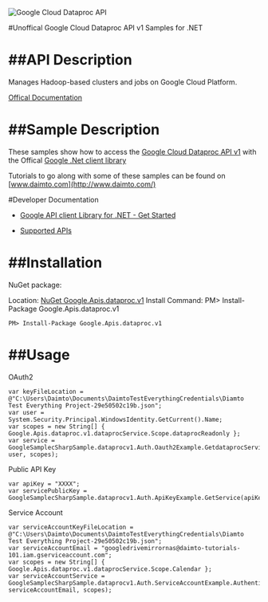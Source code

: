 ﻿![Google Cloud Dataproc API](http://www.google.com/images/icons/product/search-32.gif)

#Unoffical Google Cloud Dataproc API v1 Samples for .NET  

##API Description
=============

Manages Hadoop-based clusters and jobs on Google Cloud Platform.

[Offical Documentation](https://cloud.google.com/dataproc/)

##Sample Description
=============

These samples show how to access the [Google Cloud Dataproc API v1](https://cloud.google.com/dataproc/) with the Offical [Google .Net client library](https://github.com/google/google-api-dotnet-client)

Tutorials to go along with some of these samples can be found on [www.daimto.com](http://www.daimto.com/)

#Developer Documentation

* [Google API client Library for .NET - Get Started](https://developers.google.com/api-client-library/dotnet/get_started)

* [Supported APIs](https://developers.google.com/api-client-library/dotnet/apis/)

##Installation
=================================

NuGet package:

Location: [NuGet Google.Apis.dataproc.v1](https://www.nuget.org/packages/Google.Apis.dataproc.v1)
Install Command: PM>  Install-Package Google.Apis.dataproc.v1

```
PM> Install-Package Google.Apis.dataproc.v1
```

##Usage
=================================

OAuth2
```
var keyFileLocation = @"C:\Users\Daimto\Documents\DaimtoTestEverythingCredentials\Diamto Test Everything Project-29e50502c19b.json";
var user = System.Security.Principal.WindowsIdentity.GetCurrent().Name;
var scopes = new String[] { Google.Apis.dataproc.v1.dataprocService.Scope.dataprocReadonly };
var service = GoogleSamplecSharpSample.dataprocv1.Auth.Oauth2Example.GetdataprocService(keyFileLocation, user, scopes);
```
Public API Key
```
var apiKey = "XXXX";
var servicePublicKey = GoogleSamplecSharpSample.dataprocv1.Auth.ApiKeyExample.GetService(apiKey);
```
Service Account
```
var serviceAccountKeyFileLocation = @"C:\Users\Daimto\Documents\DaimtoTestEverythingCredentials\Diamto Test Everything Project-29e50502c19b.json";
var serviceAccountEmail = "googledrivemirrornas@daimto-tutorials-101.iam.gserviceaccount.com";
var scopes = new String[] { Google.Apis.dataproc.v1.dataprocService.Scope.Calendar };            
var serviceAccountService = GoogleSamplecSharpSample.dataprocv1.Auth.ServiceAccountExample.AuthenticateServiceAccount(serviceAccountKeyFileLocation, serviceAccountEmail, scopes);
```
